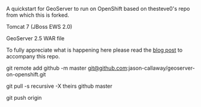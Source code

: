 A quickstart for GeoServer to run on OpenShift based on thesteve0's repo from which this is forked.

Tomcat 7 (JBoss EWS 2.0)

GeoServer 2.5 WAR file

To fully appreciate what is happening here please read the [blog post](https://www.openshift.com/blogs/build-your-own-google-maps-and-more-with-geoserver-on-openshift) to accompany this repo.



git remote add github -m master git@github.com:jason-callaway/geoserver-on-openshift.git

git pull -s recursive -X theirs github master

git push origin


